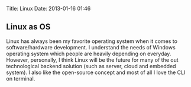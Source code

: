 Title: Linux
Date: 2013-01-16 01:46 

## Linux as OS ##
Linux has always been my favorite operating system when it comes to software/hardware development. I understand the needs of Windows operating system which people are heavily depending on everyday. However, personally, I think Linux will be the future for many of the out technological backend solution (such as server, cloud and embedded system). I also like the open-source concept and most of all I love the CLI on terminal.